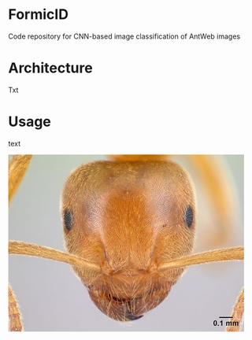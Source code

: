 # FormicID
Code repository for CNN-based image classification of AntWeb images

# Architecture
Txt

# Usage
text

<img src="https://github.com/naturalis/FormicID/blob/master/img/lasiusflavus.jpg?raw=true">
